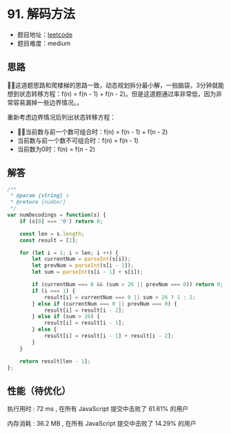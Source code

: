# 91. 解码方法

+ 题目地址：[leetcode](https://leetcode-cn.com/problems/decode-ways/)
+ 题目难度：medium

## 思路

这道题思路和爬楼梯的思路一致，动态规划拆分最小解，一拍脑袋，3分钟就能想到状态转移方程：f(n) = f(n - 1) + f(n - 2)。但是这道题通过率非常低，因为非常容易漏掉一些边界情况。。

重新考虑边界情况后列出状态转移方程：

+ 当前数与前一个数可组合时：f(n) = f(n - 1) + f(n - 2)
+ 当前数与前一个数不可组合时：f(n) = f(n - 1)
+ 当前数为0时：f(n) = f(n - 2)

## 解答

```js
/**
 * @param {string} s
 * @return {number}
 */
var numDecodings = function(s) {
    if (s[0] === '0') return 0;

    const len = s.length;
    const result = [1];

    for (let i = 1; i < len; i ++) {
        let currentNum = parseInt(s[i]);
        let prevNum = parseInt(s[i - 1]);
        let sum = parseInt(s[i - 1] + s[i]);

        if (currentNum === 0 && (sum > 26 || prevNum === 0)) return 0;
        if (i === 1) {
            result[i] = currentNum === 0 || sum > 26 ? 1 : 2;
        } else if (currentNum === 0 || prevNum === 0) {
            result[i] = result[i - 2];
        } else if (sum > 26) {
            result[i] = result[i - 1];
        } else {
            result[i] = result[i - 1] + result[i - 2];
        }
    }

    return result[len - 1];
};
```

## 性能（待优化）

执行用时 : 72 ms , 在所有 JavaScript 提交中击败了 61.61% 的用户

内存消耗 : 36.2 MB , 在所有 JavaScript 提交中击败了 14.29% 的用户
